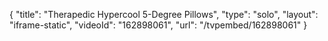 {
    "title": "Therapedic Hypercool 5-Degree Pillows",
    "type": "solo",
    "layout": "iframe-static",
    "videoId": "162898061",
    "url": "\/tvpembed\/162898061"
}